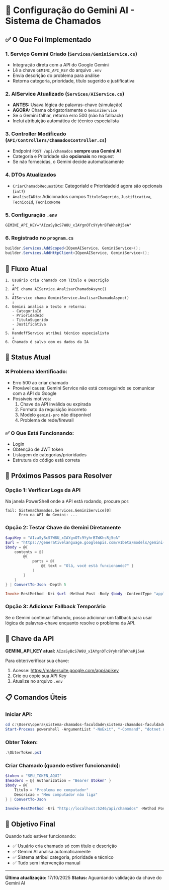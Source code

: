 # 🤖 Configuração do Gemini AI - Sistema de Chamados

## ✅ O Que Foi Implementado

### 1. **Serviço Gemini Criado** (`Services/GeminiService.cs`)
- Integração direta com a API do Google Gemini
- Lê a chave `GEMINI_API_KEY` do arquivo `.env`
- Envia descrição do problema para análise
- Retorna categoria, prioridade, título sugerido e justificativa

### 2. **AIService Atualizado** (`Services/AIService.cs`)
- **ANTES:** Usava lógica de palavras-chave (simulação)
- **AGORA:** Chama obrigatoriamente o `GeminiService`
- Se o Gemini falhar, retorna erro 500 (não há fallback)
- Inclui atribuição automática de técnico especialista

### 3. **Controller Modificado** (`API/Controllers/ChamadosController.cs`)
- Endpoint `POST /api/chamados` **sempre usa Gemini AI**
- Categoria e Prioridade são **opcionais** no request
- Se não fornecidas, o Gemini decide automaticamente

### 4. **DTOs Atualizados**
- `CriarChamadoRequestDto`: CategoriaId e PrioridadeId agora são opcionais (`int?`)
- `AnaliseIADto`: Adicionados campos `TituloSugerido`, `Justificativa`, `TecnicoId`, `TecnicoNome`

### 5. **Configuração `.env`**
```
GEMINI_API_KEY="AIzaSyBcS7W8U_xIAYgnOTc9YyhrBTWKhsRj5eA"
```

### 6. **Registrado no `program.cs`**
```csharp
builder.Services.AddScoped<IOpenAIService, GeminiService>();
builder.Services.AddHttpClient<IOpenAIService, GeminiService>();
```

## 🔄 Fluxo Atual

```
1. Usuário cria chamado com Título e Descrição
   ↓
2. API chama AIService.AnalisarChamadoAsync()
   ↓
3. AIService chama GeminiService.AnalisarChamadoAsync()
   ↓
4. Gemini analisa o texto e retorna:
   - CategoriaId
   - PrioridadeId  
   - TituloSugerido
   - Justificativa
   ↓
5. HandoffService atribui técnico especialista
   ↓
6. Chamado é salvo com os dados da IA
```

## 🚨 Status Atual

### ❌ **Problema Identificado:**
- Erro 500 ao criar chamado
- Provável causa: Gemini Service não está conseguindo se comunicar com a API do Google
- Possíveis motivos:
  1. Chave da API inválida ou expirada
  2. Formato da requisição incorreto
  3. Modelo `gemini-pro` não disponível
  4. Problema de rede/firewall

### ✅ **O Que Está Funcionando:**
- Login
- Obtenção de JWT token
- Listagem de categorias/prioridades
- Estrutura do código está correta

## 📝 Próximos Passos para Resolver

### Opção 1: Verificar Logs da API
Na janela PowerShell onde a API está rodando, procure por:
```
fail: SistemaChamados.Services.GeminiService[0]
      Erro na API do Gemini: ...
```

### Opção 2: Testar Chave do Gemini Diretamente
```powershell
$apiKey = "AIzaSyBcS7W8U_xIAYgnOTc9YyhrBTWKhsRj5eA"
$url = "https://generativelanguage.googleapis.com/v1beta/models/gemini-pro:generateContent?key=$apiKey"
$body = @{
    contents = @(
        @{
            parts = @(
                @{ text = "Olá, você está funcionando?" }
            )
        }
    )
} | ConvertTo-Json -Depth 5

Invoke-RestMethod -Uri $url -Method Post -Body $body -ContentType "application/json"
```

### Opção 3: Adicionar Fallback Temporário
Se o Gemini continuar falhando, posso adicionar um fallback para usar lógica de palavras-chave enquanto resolve o problema da API.

## 🔑 Chave da API

**GEMINI_API_KEY atual:** `AIzaSyBcS7W8U_xIAYgnOTc9YyhrBTWKhsRj5eA`

Para obter/verificar sua chave:
1. Acesse: https://makersuite.google.com/app/apikey
2. Crie ou copie sua API Key
3. Atualize no arquivo `.env`

## 📋 Comandos Úteis

### Iniciar API:
```powershell
cd c:\Users\opera\sistema-chamados-faculdade\sistema-chamados-faculdade
Start-Process powershell -ArgumentList "-NoExit", "-Command", "dotnet run" -WindowStyle Normal
```

### Obter Token:
```powershell
.\ObterToken.ps1
```

### Criar Chamado (quando estiver funcionando):
```powershell
$token = "SEU_TOKEN_AQUI"
$headers = @{ Authorization = "Bearer $token" }
$body = @{
    Titulo = "Problema no computador"
    Descricao = "Meu computador não liga"
} | ConvertTo-Json

Invoke-RestMethod -Uri "http://localhost:5246/api/chamados" -Method Post -Headers $headers -Body $body -ContentType "application/json"
```

## 🎯 Objetivo Final

Quando tudo estiver funcionando:
- ✅ Usuário cria chamado só com título e descrição
- ✅ Gemini AI analisa automaticamente
- ✅ Sistema atribui categoria, prioridade e técnico
- ✅ Tudo sem intervenção manual

---

**Última atualização:** 17/10/2025
**Status:** Aguardando validação da chave do Gemini AI
